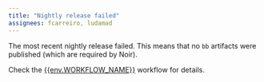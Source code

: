 ```yaml
---
title: "Nightly release failed"
assignees: fcarreiro, ludamad
---
```


The most recent nightly release failed. This means that no `bb` artifacts were published (which are required by Noir).

Check the [{{env.WORKFLOW_NAME}}]({{env.WORKFLOW_URL}}) workflow for details.

